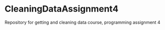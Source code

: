 # CleaningDataAssignment4
Repository for getting and cleaning data course, programming assignment 4
